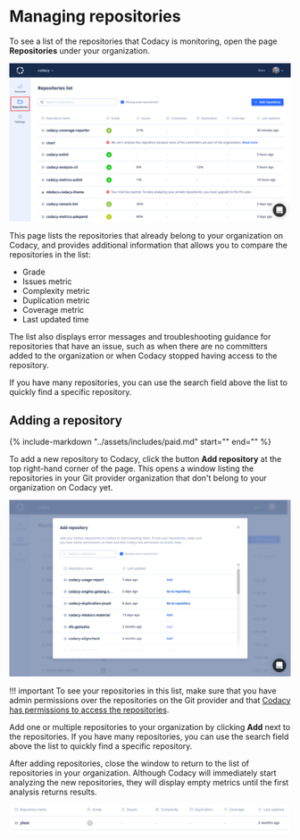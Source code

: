 # Managing repositories

To see a list of the repositories that Codacy is monitoring, open the page **Repositories** under your organization.

![Repositories list](images/repositories.png)

This page lists the repositories that already belong to your organization on Codacy, and provides additional information that allows you to compare the repositories in the list:

-   Grade
-   Issues metric
-   Complexity metric
-   Duplication metric
-   Coverage metric
-   Last updated time

The list also displays error messages and troubleshooting guidance for repositories that have an issue, such as when there are no committers added to the organization or when Codacy stopped having access to the repository.

If you have many repositories, you can use the search field above the list to quickly find a specific repository.

## Adding a repository

{%
    include-markdown "../assets/includes/paid.md"
    start="<!--start-paid-private-repositories-->"
    end="<!--end-paid-private-repositories-->"
%}

To add a new repository to Codacy, click the button **Add repository** at the top right-hand corner of the page. This opens a window listing the repositories in your Git provider organization that don't belong to your organization on Codacy yet.

![Adding a repository](images/repositories-add.png)

!!! important
    To see your repositories in this list, make sure that you have admin permissions over the repositories on the Git provider and that [Codacy has permissions to access the repositories](../faq/repositories/why-cant-i-see-or-add-my-organizations-repositories.md).

Add one or multiple repositories to your organization by clicking **Add** next to the repositories. If you have many repositories, you can use the search field above the list to quickly find a specific repository.

After adding repositories, close the window to return to the list of repositories in your organization. Although Codacy will immediately start analyzing the new repositories, they will display empty metrics until the first analysis returns results.

![Waiting for first analysis results](images/repositories-analyzing.png)
